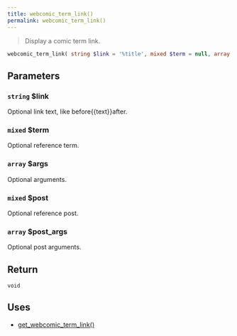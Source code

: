 ```yaml
---
title: webcomic_term_link()
permalink: webcomic_term_link()
---
```


> Display a comic term link.

```php
webcomic_term_link( string $link = '%title', mixed $term = null, array $args = [], mixed $post = null, array $post_args = [] ) : void
```

## Parameters

### `string` $link
Optional link text, like before{{text}}after.

### `mixed` $term
Optional reference term.

### `array` $args
Optional arguments.

### `mixed` $post
Optional reference post.

### `array` $post_args
Optional post arguments.

## Return

`void`

## Uses
- [get_webcomic_term_link()](get_webcomic_term_link())
